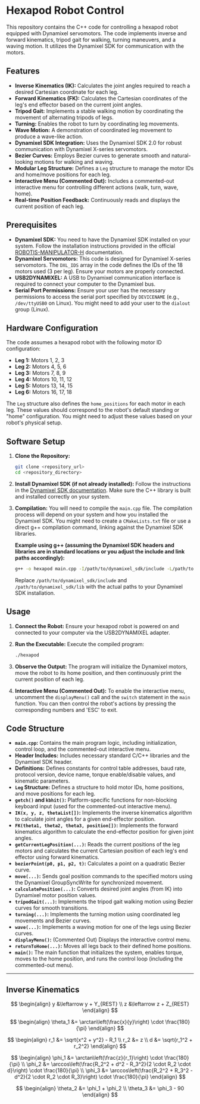 # Hexapod Robot Control

This repository contains the C++ code for controlling a hexapod robot equipped with Dynamixel servomotors. The code implements inverse and forward kinematics, tripod gait for walking, turning maneuvers, and a waving motion. It utilizes the Dynamixel SDK for communication with the motors.

## Features

* **Inverse Kinematics (IK):** Calculates the joint angles required to reach a desired Cartesian coordinate for each leg.
* **Forward Kinematics (FK):** Calculates the Cartesian coordinates of the leg's end effector based on the current joint angles.
* **Tripod Gait:** Implements a stable walking motion by coordinating the movement of alternating tripods of legs.
* **Turning:** Enables the robot to turn by coordinating leg movements.
* **Wave Motion:** A demonstration of coordinated leg movement to produce a wave-like action.
* **Dynamixel SDK Integration:** Uses the Dynamixel SDK 2.0 for robust communication with Dynamixel X-series servomotors.
* **Bezier Curves:** Employs Bezier curves to generate smooth and natural-looking motions for walking and waving.
* **Modular Leg Structure:** Defines a `Leg` structure to manage the motor IDs and home/move positions for each leg.
* **Interactive Menu (Commented Out):** Includes a commented-out interactive menu for controlling different actions (walk, turn, wave, home).
* **Real-time Position Feedback:** Continuously reads and displays the current position of each leg.

## Prerequisites

* **Dynamixel SDK:** You need to have the Dynamixel SDK installed on your system. Follow the installation instructions provided in the official [ROBOTIS-MANIPULATOR-H](https://emanual.robotis.com/docs/en/software/dynamixel/dynamixel_sdk/overview/) documentation.
* **Dynamixel Servomotors:** This code is designed for Dynamixel X-series servomotors. The `DXL_IDS` array in the code defines the IDs of the 18 motors used (3 per leg). Ensure your motors are properly connected.
* **USB2DYNAMIXEL:** A USB to Dynamixel communication interface is required to connect your computer to the Dynamixel bus.
* **Serial Port Permissions:** Ensure your user has the necessary permissions to access the serial port specified by `DEVICENAME` (e.g., `/dev/ttyUSB0` on Linux). You might need to add your user to the `dialout` group (Linux).

## Hardware Configuration

The code assumes a hexapod robot with the following motor ID configuration:

* **Leg 1:** Motors 1, 2, 3
* **Leg 2:** Motors 4, 5, 6
* **Leg 3:** Motors 7, 8, 9
* **Leg 4:** Motors 10, 11, 12
* **Leg 5:** Motors 13, 14, 15
* **Leg 6:** Motors 16, 17, 18

The `Leg` structure also defines the `home_positions` for each motor in each leg. These values should correspond to the robot's default standing or "home" configuration. You might need to adjust these values based on your robot's physical setup.

## Software Setup

1.  **Clone the Repository:**
    ```bash
    git clone <repository_url>
    cd <repository_directory>
    ```

2.  **Install Dynamixel SDK (if not already installed):**
    Follow the instructions in the [Dynamixel SDK documentation](https://emanual.robotis.com/docs/en/software/dynamixel/dynamixel_sdk/overview/). Make sure the C++ library is built and installed correctly on your system.

3.  **Compilation:**
    You will need to compile the `main.cpp` file. The compilation process will depend on your system and how you installed the Dynamixel SDK. You might need to create a `CMakeLists.txt` file or use a direct g++ compilation command, linking against the Dynamixel SDK libraries.

    **Example using g++ (assuming the Dynamixel SDK headers and libraries are in standard locations or you adjust the include and link paths accordingly):**
    ```bash
    g++ -o hexapod main.cpp -I/path/to/dynamixel_sdk/include -L/path/to/dynamixel_sdk/lib -ldynamixel_sdk
    ```
    Replace `/path/to/dynamixel_sdk/include` and `/path/to/dynamixel_sdk/lib` with the actual paths to your Dynamixel SDK installation.

## Usage

1.  **Connect the Robot:** Ensure your hexapod robot is powered on and connected to your computer via the USB2DYNAMIXEL adapter.

2.  **Run the Executable:** Execute the compiled program:
    ```bash
    ./hexapod
    ```

3.  **Observe the Output:** The program will initialize the Dynamixel motors, move the robot to its home position, and then continuously print the current position of each leg.

4.  **Interactive Menu (Commented Out):** To enable the interactive menu, uncomment the `displayMenu()` call and the `switch` statement in the `main` function. You can then control the robot's actions by pressing the corresponding numbers and 'ESC' to exit.

## Code Structure

* **`main.cpp`:** Contains the main program logic, including initialization, control loop, and the commented-out interactive menu.
* **Header Includes:** Includes necessary standard C/C++ libraries and the Dynamixel SDK header.
* **Definitions:** Defines constants for control table addresses, baud rate, protocol version, device name, torque enable/disable values, and kinematic parameters.
* **`Leg` Structure:** Defines a structure to hold motor IDs, home positions, and move positions for each leg.
* **`getch()` and `kbhit()`:** Platform-specific functions for non-blocking keyboard input (used for the commented-out interactive menu).
* **`IK(x, y, z, thetaList[])`:** Implements the inverse kinematics algorithm to calculate joint angles for a given end-effector position.
* **`FK(theta1, theta2, theta3, position[])`:** Implements the forward kinematics algorithm to calculate the end-effector position for given joint angles.
* **`getCurrentLegPosition(...)`:** Reads the current positions of the leg motors and calculates the current Cartesian position of each leg's end effector using forward kinematics.
* **`bezierPoint(p0, p1, p2, t)`:** Calculates a point on a quadratic Bezier curve.
* **`move(...)`:** Sends goal position commands to the specified motors using the Dynamixel GroupSyncWrite for synchronized movement.
* **`calculatePosition(...)`:** Converts desired joint angles (from IK) into Dynamixel motor position values.
* **`tripodGait(...)`:** Implements the tripod gait walking motion using Bezier curves for smooth transitions.
* **`turning(...)`:** Implements the turning motion using coordinated leg movements and Bezier curves.
* **`wave(...)`:** Implements a waving motion for one of the legs using Bezier curves.
* **`displayMenu()`:** (Commented Out) Displays the interactive control menu.
* **`returnToHome(...)`:** Moves all legs back to their defined home positions.
* **`main()`:** The main function that initializes the system, enables torque, moves to the home position, and runs the control loop (including the commented-out menu).

---

## Inverse Kinematics
$$
\begin{align}
y &\leftarrow y + Y_{REST} \\
z &\leftarrow z + Z_{REST}
\end{align}
$$

$$
\begin{align}
\theta_1 &= \arctan\left(\frac{x}{y}\right) \cdot \frac{180}{\pi}
\end{align}
$$

$$
\begin{align}
r_1 &= \sqrt{x^2 + y^2} - R_1 \\
r_2 &= z \\
d &= \sqrt{r_1^2 + r_2^2}
\end{align}
$$

$$
\begin{align}
\phi_1 &= \arctan\left(\frac{z}{r_1}\right) \cdot \frac{180}{\pi} \\
\phi_2 &= \arccos\left(\frac{R_2^2 + d^2 - R_3^2}{2 \cdot R_2 \cdot d}\right) \cdot \frac{180}{\pi} \\
\phi_3 &= \arccos\left(\frac{R_2^2 + R_3^2 - d^2}{2 \cdot R_2 \cdot R_3}\right) \cdot \frac{180}{\pi}
\end{align}
$$

$$
\begin{align}
\theta_2 &= \phi_1 + \phi_2 \\
\theta_3 &= \phi_3 - 90
\end{align}
$$


